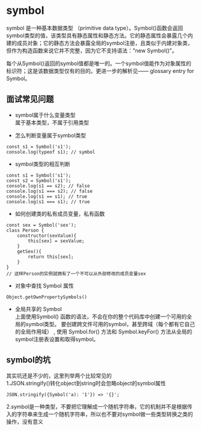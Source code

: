 # symbol
symbol 是一种基本数据类型 （primitive data type）。Symbol()函数会返回symbol类型的值，该类型具有静态属性和静态方法。它的静态属性会暴露几个内建的成员对象；它的静态方法会暴露全局的symbol注册，且类似于内建对象类，但作为构造函数来说它并不完整，因为它不支持语法："new Symbol()"。

每个从Symbol()返回的symbol值都是唯一的。一个symbol值能作为对象属性的标识符；这是该数据类型仅有的目的。更进一步的解析见—— glossary entry for Symbol。

## 面试常见问题

- symbol属于什么变量类型  
属于基本类型，不属于引用类型

- 怎么判断变量属于symbol类型  
```
const s1 = Symbol('s1');
console.log(typeof s1); // symbol
```
- symbol类型的相互判断
```
const s1 = Symbol('s1');
const s2 = Symbol('s1');
console.log(s1 == s2); // false
console.log(s1 === s2); // false
console.log(s1 == s1); // true
console.log(s1 === s1); // true
```
- 如何创建类的私有成员变量，私有函数
```
const sex = Symbol('sex');
class Person {
    constructor(sexValue){
        this[sex] = sexValue;
    }
    getSex(){
        return this[sex];
    }
}
// 这样Person的实例就拥有了一个不可以从外部修改的成员变量sex
```
- 对象中查找 Symbol 属性
```
Object.getOwnPropertySymbols()
```
- 全局共享的 Symbol  
上面使用Symbol() 函数的语法，不会在你的整个代码库中创建一个可用的全局的symbol类型。 要创建跨文件可用的symbol，甚至跨域（每个都有它自己的全局作用域） , 使用 Symbol.for() 方法和  Symbol.keyFor() 方法从全局的symbol注册表设置和取得symbol。

## symbol的坑  
其实坑还是不少的，这里列举两个比较常见的  
1.JSON.stringify()转化object到string时会忽略object的symbol属性
```
JSON.stringify({Symbol('a): '1'}) => '{}';
```
2.symbol是一种类型，不要把它理解成一个随机字符串，它的机制并不是根据传入的字符串来生成一个随机字符串，所以也不要对symbol做一些类型转换之类的操作，没有意义

